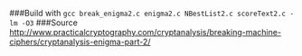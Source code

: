 
###Build with
`gcc break_enigma2.c enigma2.c NBestList2.c scoreText2.c -lm -O3`
###Source
http://www.practicalcryptography.com/cryptanalysis/breaking-machine-ciphers/cryptanalysis-enigma-part-2/
